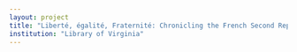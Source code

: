 ```yaml
--- 
layout: project 
title: "Liberté, égalité, Fraternité: Chronicling the French Second Republic" 
institution: "Library of Virginia" 
---
```


